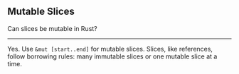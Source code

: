 ## Mutable Slices

Can slices be mutable in Rust?

---

Yes. Use `&mut [start..end]` for mutable slices.
Slices, like references, follow borrowing rules: many immutable slices or one mutable slice at a time.

